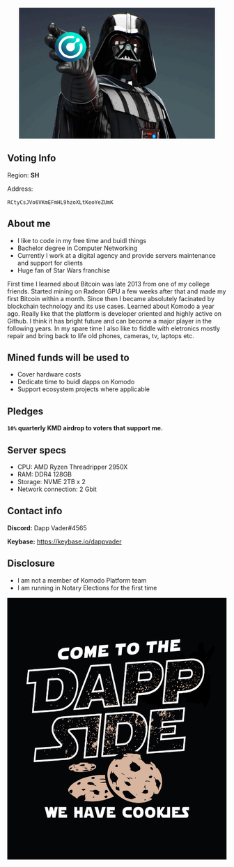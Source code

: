 <p align="center">
  <img height="300" src="./dapp_vader_kmd.png">
</p>

## Voting Info ##
Region: **SH**

Address:
```
RCtyCsJVo6VKmEFmHL9hzoXLtKeoYeZUmK
```

## About me ##
- I like to code in my free time and buidl things
- Bachelor degree in Computer Networking
- Currently I work at a digital agency and provide servers maintenance and support for clients
- Huge fan of Star Wars franchise

First time I learned about Bitcoin was late 2013 from one of my college friends. Started mining on Radeon GPU a few weeks after that and made my first Bitcoin within a month. Since then I became absolutely facinated by blockchain technology and its use cases. Learned about Komodo a year ago. Really like that the platform is developer oriented and highly active on Github. I think it has bright future and can become a major player in the following years. In my spare time I also like to fiddle with eletronics mostly repair and bring back to life old phones, cameras, tv, laptops etc.

## Mined funds will be used to ##
- Cover hardware costs
- Dedicate time to buidl dapps on Komodo
- Support ecosystem projects where applicable

## Pledges ##

**`10%` quarterly KMD airdrop to voters that support me.**

## Server specs ##
- CPU: AMD Ryzen Threadripper 2950X
- RAM: DDR4 128GB
- Storage: NVME 2TB x 2
- Network connection: 2 Gbit

## Contact info ##
**Discord:** Dapp Vader#4565

**Keybase:** https://keybase.io/dappvader

## Disclosure ##
- I am not a member of Komodo Platform team
- I am running in Notary Elections for the first time

<p align="center">
  <img height="600" src="./dapp_side.png">
</p>